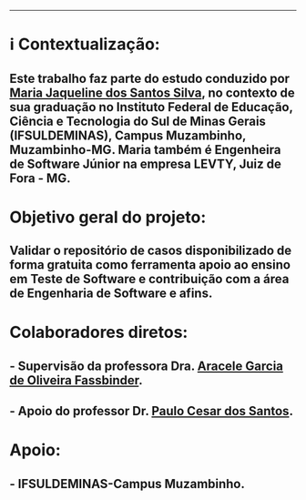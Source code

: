 
----------------------------------------------------------------------------------------

# ℹ️ **Contextualização:**

## Este trabalho faz parte do estudo conduzido por [Maria Jaqueline dos Santos Silva](http://lattes.cnpq.br/3693465250768493), no contexto de sua graduação no Instituto Federal de Educação, Ciência e Tecnologia do Sul de Minas Gerais (IFSULDEMINAS), Campus Muzambinho, Muzambinho-MG. Maria também é Engenheira de Software Júnior na empresa LEVTY, Juiz de Fora - MG.  

# **Objetivo geral do projeto**:
##  Validar o repositório de casos disponibilizado de forma gratuita como ferramenta apoio ao ensino em Teste de Software e contribuição com a área de Engenharia de Software e afins.

# **Colaboradores diretos:**

## - Supervisão da professora Dra. [Aracele Garcia de Oliveira Fassbinder](http://lattes.cnpq.br/4653358157110108).
## - Apoio do professor Dr. [Paulo Cesar dos Santos](http://lattes.cnpq.br/5190792343758195).

# **Apoio:**

## - IFSULDEMINAS-Campus Muzambinho.
